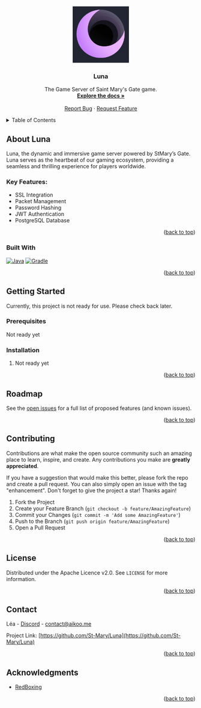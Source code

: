 <!-- Improved compatibility of back to top link: See: https://github.com/othneildrew/Best-README-Template/pull/73 -->
<a name="readme-top"></a>

<!-- PROJECT LOGO -->
<br />
<div align="center">
  <a href="https://github.com/St-Mary/Luna">
    <img src="images/luna_icon.png" alt="Logo" height="150">
  </a>

<h3 align="center">Luna</h3>

  <p align="center">
    The Game Server of Saint Mary's Gate game.
    <br />
    <a href="https://docs.stmarygate.com"><strong>Explore the docs »</strong></a>
    <br />
    <br />
    <a href="https://github.com/St-Mary/Luna/issues">Report Bug</a>
    ·
    <a href="https://github.com/St-Mary/Luna/issues">Request Feature</a>
  </p>
</div>



<!-- TABLE OF CONTENTS -->
<details>
  <summary>Table of Contents</summary>
  <ol>
    <li>
      <a href="#about-the-project">About Luna</a>
      <ul>
        <li><a href="#built-with">Built With</a></li>
      </ul>
    </li>
    <li>
      <a href="#getting-started">Getting Started</a>
      <ul>
        <li><a href="#prerequisites">Prerequisites</a></li>
        <li><a href="#installation">Installation</a></li>
      </ul>
    </li>
    <li><a href="#roadmap">Roadmap</a></li>
    <li><a href="#contributing">Contributing</a></li>
    <li><a href="#license">License</a></li>
    <li><a href="#contact">Contact</a></li>
    <li><a href="#acknowledgments">Acknowledgments</a></li>
  </ol>
</details>


<!-- ABOUT LUNA -->
## About Luna

Luna, the dynamic and immersive game server powered by StMary’s Gate. Luna serves as the heartbeat of our gaming ecosystem, providing a seamless and thrilling experience for players worldwide.

### Key Features:

- SSL Integration
- Packet Management
- Password Hashing
- JWT Authentication
- PostgreSQL Database
<p align="right">(<a href="#readme-top">back to top</a>)</p>

### Built With

[![Java][Java]][Java-url] 
[![Gradle][Gradle]][Gradle-url]

<p align="right">(<a href="#readme-top">back to top</a>)</p>



<!-- GETTING STARTED -->
## Getting Started

Currently, this project is not ready for use. Please check back later.

### Prerequisites

Not ready yet

### Installation

1. Not ready yet

<p align="right">(<a href="#readme-top">back to top</a>)</p>



<!-- ROADMAP -->
## Roadmap

<!-- - [ ] Feature 1-->
<!-- - [ ] Feature 2-->
<!-- - [ ] Feature 3-->
<!--    - [ ] Nested Feature-->

See the [open issues](https://github.com/github_username/repo_name/issues) for a full list of proposed features (and known issues).

<p align="right">(<a href="#readme-top">back to top</a>)</p>



<!-- CONTRIBUTING -->
## Contributing

Contributions are what make the open source community such an amazing place to learn, inspire, and create. Any contributions you make are **greatly appreciated**.

If you have a suggestion that would make this better, please fork the repo and create a pull request. You can also simply open an issue with the tag "enhancement".
Don't forget to give the project a star! Thanks again!

1. Fork the Project
2. Create your Feature Branch (`git checkout -b feature/AmazingFeature`)
3. Commit your Changes (`git commit -m 'Add some AmazingFeature'`)
4. Push to the Branch (`git push origin feature/AmazingFeature`)
5. Open a Pull Request

<p align="right">(<a href="#readme-top">back to top</a>)</p>



<!-- LICENSE -->
## License

Distributed under the Apache Licence v2.0. See `LICENSE` for more information.

<p align="right">(<a href="#readme-top">back to top</a>)</p>

<!-- CONTACT -->
## Contact

Léa - [Discord](https://discord.com/users/985986599995187270) - [contact@aikoo.me](contact@aikoo.me)

Project Link: [https://github.com/St-Mary/Luna](https://github.com/St-Mary/Luna)

<p align="right">(<a href="#readme-top">back to top</a>)</p>

<!-- ACKNOWLEDGMENTS -->
## Acknowledgments

* [RedBoxing](https://github.com/RedBoxing)

<p align="right">(<a href="#readme-top">back to top</a>)</p>



<!-- MARKDOWN LINKS & IMAGES -->
<!-- https://www.markdownguide.org/basic-syntax/#reference-style-links -->
[contributors-shield]: https://img.shields.io/github/contributors/St-Mary/Luna.svg?style=for-the-badge
[contributors-url]: https://github.com/St-Mary/Luna/graphs/contributors
[forks-shield]: https://img.shields.io/github/forks/St-Mary/Luna.svg?style=for-the-badge
[forks-url]: https://github.com/St-Mary/Luna/network/members
[stars-shield]: https://img.shields.io/github/stars/St-Mary/Luna.svg?style=for-the-badge
[stars-url]: https://github.com/St-Mary/Luna/stargazers
[issues-shield]: https://img.shields.io/github/issues/St-Mary/Luna.svg?style=for-the-badge
[issues-url]: https://github.com/St-Mary/Luna/issues
[license-shield]: https://img.shields.io/github/license/St-Mary/Luna.svg?style=for-the-badge
[license-url]: https://github.com/St-Mary/Luna/blob/master/LICENSE
[Java-url]: https://www.java.com/fr/
[Java]: https://img.shields.io/badge/Java-ED8B00?style=for-the-badge&logo=openjdk&logoColor=white
[Gradle]: https://img.shields.io/badge/gradle-02303A?logo=gradle&style=for-the-badge&logoWidth=25
[Gradle-url]: https://gradle.org/
